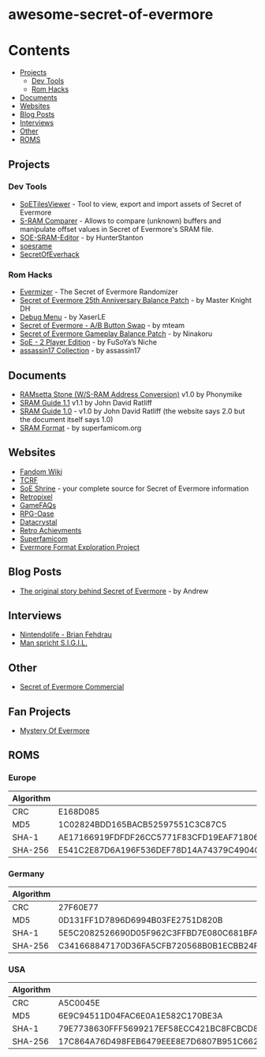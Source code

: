 # awesome-secret-of-evermore

# Contents

- [Projects](#projects)
  - [Dev Tools](#dev-tools)
  - [Rom Hacks](#rom-hacks)
- [Documents](#documents)
- [Websites](#websites)
- [Blog Posts](#blog-posts)
- [Interviews](#interviews)
- [Other](#other)
- [ROMS](#roms)

## Projects

### Dev Tools

- [SoETilesViewer](https://github.com/black-sliver/SoETilesViewer) - Tool to view, export and import assets of Secret of Evermore
- [S-RAM Comparer](http://www.romhacking.net/utilities/1586/) - Allows to compare (unknown) buffers and manipulate offset values in Secret of Evermore's SRAM file.
- [SOE-SRAM-Editor](https://github.com/HunterStanton/SOE-SRAM-Editor) - by HunterStanton
- [soesrame](http://games.technoplaza.net/soesrame/)
- [SecretOfEverhack](https://github.com/Gemini-Loboto3/SecretOfEverhack)

### Rom Hacks

- [Evermizer](https://www.evermizer.com/) - The Secret of Evermore Randomizer
- [Secret of Evermore 25th Anniversary Balance Patch](https://www.romhacking.net/hacks/5437/) - by Master Knight DH
- [Debug Menu](https://www.romhacking.net/hacks/4638/) - by XaserLE
- [Secret of Evermore - A/B Button Swap](https://www.romhacking.net/hacks/4580/) - by mteam
- [Secret of Evermore Gameplay Balance Patch](https://www.romhacking.net/hacks/602/) - by Ninakoru
- [SoE - 2 Player Edition](https://www.romhacking.net/hacks/24/) - by FuSoYa’s Niche
- [assassin17 Collection](http://assassin17.brinkster.net/soe_patches.htm) - by assassin17

## Documents

- [RAMsetta Stone (W/S-RAM Address Conversion)](https://www.romhacking.net/documents/831) v1.0 by Phonymike
- [SRAM Guide 1.1](http://games.technoplaza.net/soesrame/sram-doc.txt) v1.1 by John David Ratliff
- [SRAM Guide 1.0](https://www.romhacking.net/documents/300/) - v1.0 by John David Ratliff (the website says 2.0 but the document itself says 1.0)
- [SRAM Format](https://wiki.superfamicom.org/secret-of-evermore-sram-format) - by superfamicom.org

## Websites

- [Fandom Wiki](https://secretofevermore.fandom.com/wiki/Secret_of_Evermore_Wiki)
- [TCRF](https://tcrf.net/Secret_of_Evermore)
- [SoE Shrine](http://shrines.rpgclassics.com/snes/soe/) - your complete source for Secret of Evermore information
- [Retropixel](https://rpg.retropixel.net/evermore/story.html)
- [GameFAQs](https://gamefaqs.gamespot.com/snes/588645-secret-of-evermore)
- [RPG-Oase](http://www.rpg-oase.de/php/index.php?direct+15+SoE/Seiten/einfuehrung.php)
- [Datacrystal](https://datacrystal.romhacking.net/wiki/Secret_of_Evermore)
- [Retro Achievments](https://retroachievements.org/game/821)
- [Superfamicom](https://superfamicom.org/info/secret-of-evermore)
- [Evermore Format Exploration Project](https://evermore.azurewebsites.net/)

## Blog Posts

- [The original story behind Secret of Evermore](http://rainwoodworks.blogspot.com/2010/09/secret-of-evermore-was-one-of-my.html) - by Andrew

## Interviews

- [Nintendolife - Brian Fehdrau](https://www.nintendolife.com/news/2009/04/interview_with_brian_fehdrau_secret_of_evermore)
- [Man spricht S.I.G.I.L.](https://web.archive.org/web/20120129051904/http://www.classic-zone.de/artikel.php?id=2)

## Other

- [Secret of Evermore Commercial](https://www.youtube.com/watch?v=dEu8wDAQuDk)

## Fan Projects

- [Mystery Of Evermore](https://www.mysteryofevermore.com/)

## ROMS

### Europe

| Algorithm |                                                                  |
| --------- | ---------------------------------------------------------------- |
| CRC       | E168D085                                                         |
| MD5       | 1C02824BDD165BACB52597551C3C87C5                                 |
| SHA-1     | AE17166919FDFDF26CC5771F83CFD19EAF71806C                         |
| SHA-256   | E541C2E87D6A196F536DEF78D14A74379C4904C613E5FF6314DC147096C41222 |

### Germany

| Algorithm |                                                                  |
| --------- | ---------------------------------------------------------------- |
| CRC       | 27F60E77                                                         |
| MD5       | 0D131FF1D7896D6994B03FE2751D820B                                 |
| SHA-1     | 5E5C2082526690D05F962C3FFBD7E080C681BFA4                         |
| SHA-256   | C341668847170D36FA5CFB720568B0B1ECBB24FC426A821F665F1D3853A46A6D |

### USA

| Algorithm |                                                                  |
| --------- | ---------------------------------------------------------------- |
| CRC       | A5C0045E                                                         |
| MD5       | 6E9C94511D04FAC6E0A1E582C170BE3A                                 |
| SHA-1     | 79E7738630FFF5699217EF58ECC421BC8FCBCD89                         |
| SHA-256   | 17C864A76D498FEB6479EEE8E7D6807B951C66225033228622BB66754BAAB1DB |
